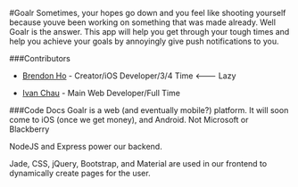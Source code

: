 #Goalr
Sometimes, your hopes go down and you feel like shooting yourself because youve been working on something that was made already. Well Goalr is the answer. This app will help you get through your tough times and help you achieve your goals by annoyingly give push notifications to you.

###Contributors 
* [Brendon Ho](https://github.com/brendonho01) - Creator/iOS Developer/3/4 Time <--- Lazy

* [Ivan Chau](https://github.com/ichauster) - Main Web Developer/Full Time

###Code Docs
Goalr is a web (and eventually mobile?) platform. It will soon come to iOS (once we get money), and Android. Not Microsoft or Blackberry

NodeJS and Express power our backend.

Jade, CSS, jQuery, Bootstrap, and Material are used in our frontend to dynamically create pages for the user.


